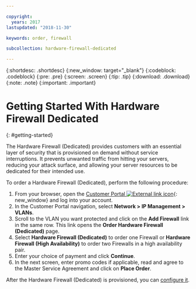 ```yaml
---

copyright:
  years: 2017
lastupdated: "2018-11-30"

keywords: order, firewall

subcollection: hardware-firewall-dedicated

---
```


{:shortdesc: .shortdesc}
{:new_window: target="_blank"}
{:codeblock: .codeblock}
{:pre: .pre}
{:screen: .screen}
{:tip: .tip}
{:download: .download}
{:note: .note}
{:important: .important}

# Getting Started With Hardware Firewall Dedicated
{: #getting-started}

The Hardware Firewall (Dedicated) provides customers with an essential layer of security that is provisioned on demand without service interruptions. It prevents unwanted traffic from hitting your servers, reducing your attack surface, and allowing your server resources to be dedicated for their intended use.  

To order a Hardware Firewall (Dedicated), perform the following procedure:

1. From your browser, open the [Customer Portal ![External link icon](../../icons/launch-glyph.svg "External link icon")](https://control.softlayer.com/){: new_window} and log into your account.
2. In the Customer Portal navigation, select **Network > IP Management > VLANs**.
3. Scroll to the VLAN you want protected and click on the **Add Firewall** link in the same row. This link opens the **Order Hardware Firewall (Dedicated)** page.
4. Select **Hardware Firewall (Dedicated)** to order one Firewall or **Hardware Firewall (High Availability)** to order two Firewalls in a high availability pair.
5. Enter your choice of payment and click **Continue**.
6. In the next screen, enter promo codes if applicable, read and agree to the Master Service Agreement and click on **Place Order**.

After the Hardware Firewall (Dedicated) is provisioned, you can [configure it](/docs/infrastructure/hardware-firewall-dedicated?topic=hardware-firewall-dedicated-configuring-the-hardware-firewall-dedicated-).
